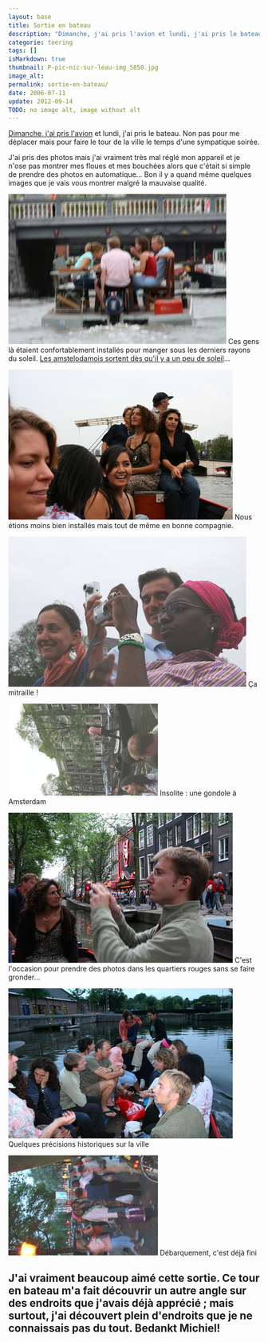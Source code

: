 ```yaml
---
layout: base
title: Sortie en bateau
description: "Dimanche, j'ai pris l'avion et lundi, j'ai pris le bateau. Non pas pour me déplacer mais pour faire le tour de la ville le temps d'une sympatique soirée."
categorie: toering
tags: []
isMarkdown: true
thumbnail: P-pic-nic-sur-leau-img_5850.jpg
image_alt: 
permalink: sortie-en-bateau/
date: 2006-07-11
update: 2012-09-14
TODO: no image alt, image without alt
---
```


[Dimanche, j'ai pris l'avion](/hier-en-fokker) et lundi, j'ai pris le bateau. Non pas pour me déplacer mais pour faire le tour de la ville le temps d'une sympatique soirée.

J'ai pris des photos mais j'ai vraiment très mal réglé mon appareil et je n'ose pas montrer mes floues et mes bouchées alors que c'était si simple de prendre des photos en automatique... Bon il y a quand même quelques images que je vais vous montrer malgré la mauvaise qualité.

![](P-pic-nic-sur-leau-img_5850.jpg)   Ces gens là étaient confortablement installés pour manger sous les derniers rayons du soleil.   [Les amstelodamois sortent dès qu'il y a un peu de soleil](/revisions-sous-le-soleil)...  

![](P-img_5848.jpg)   Nous étions moins bien installés mais tout de même en bonne compagnie.

![](P-photographes-img_5849.jpg)   Ça mitraille !

![](P-gondole-img_5852.jpg) Insolite : une gondole à Amsterdam

![](P-img_5859.jpg)   C'est l'occasion pour prendre des photos dans les quartiers rouges sans se faire gronder...

![](P-img_5870.jpg)   Quelques précisions historiques sur la ville

![](P-debarquement-img_5878.jpg) Débarquement, c'est déjà fini

J'ai vraiment beaucoup aimé cette sortie. Ce tour en bateau m'a fait découvrir un autre angle sur des endroits que j'avais déjà apprécié ; mais surtout, j'ai découvert plein d'endroits que je ne connaissais pas du tout. Bedankt Michiel!
---